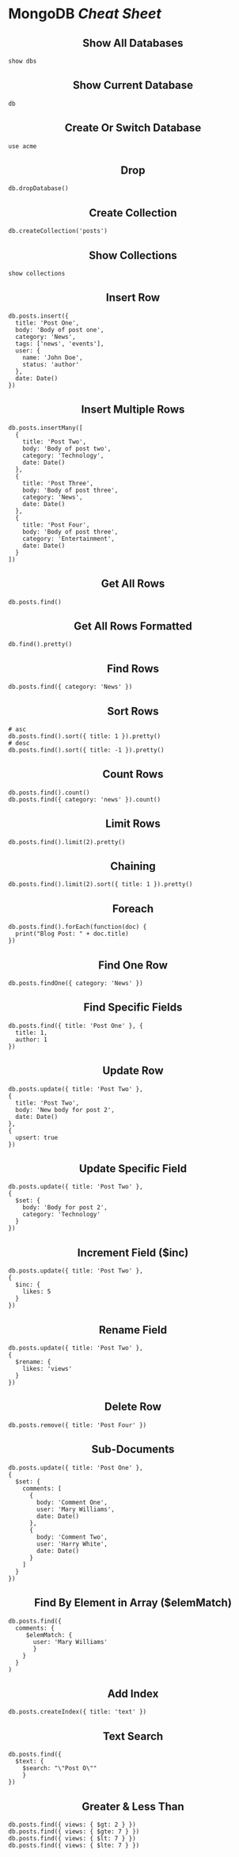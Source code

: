 <h1 id="mongodb-cheat-sheet">MongoDB <em>Cheat Sheet</em></h1>
<h2 id="center-show-all-databases"><center> Show All Databases</center></h2>
<pre class=" language-sql"><code class="prism  language-sql"><span class="token keyword">show</span> dbs
</code></pre>
<h2 id="centershow-current-database"><center>Show Current Database</center></h2>
<pre class=" language-sql"><code class="prism  language-sql"><span class="token number">db</span>
</code></pre>
<h2 id="center-create-or-switch-database"><center> Create Or Switch Database</center></h2>
<pre class=" language-sql"><code class="prism  language-sql"><span class="token keyword">use</span> acme
</code></pre>
<h2 id="centerdrop"><center>Drop</center></h2>
<pre class=" language-sql"><code class="prism  language-sql"><span class="token number">db</span><span class="token punctuation">.</span>dropDatabase<span class="token punctuation">(</span><span class="token punctuation">)</span>
</code></pre>
<h2 id="center-create-collection"><center> Create Collection</center></h2>
<pre class=" language-sql"><code class="prism  language-sql"><span class="token number">db</span><span class="token punctuation">.</span>createCollection<span class="token punctuation">(</span><span class="token string">'posts'</span><span class="token punctuation">)</span>
</code></pre>
<h2 id="centershow-collections"><center>Show Collections</center></h2>
<pre class=" language-sql"><code class="prism  language-sql"><span class="token keyword">show</span> collections
</code></pre>
<h2 id="center-insert-row"><center> Insert Row</center></h2>
<pre class=" language-sql"><code class="prism  language-sql"><span class="token number">db</span><span class="token punctuation">.</span>posts<span class="token punctuation">.</span><span class="token keyword">insert</span><span class="token punctuation">(</span>{
  title: <span class="token string">'Post One'</span><span class="token punctuation">,</span>
  body: <span class="token string">'Body of post one'</span><span class="token punctuation">,</span>
  category: <span class="token string">'News'</span><span class="token punctuation">,</span>
  tags: <span class="token punctuation">[</span><span class="token string">'news'</span><span class="token punctuation">,</span> <span class="token string">'events'</span><span class="token punctuation">]</span><span class="token punctuation">,</span>
  <span class="token keyword">user</span>: {
    name: <span class="token string">'John Doe'</span><span class="token punctuation">,</span>
    <span class="token keyword">status</span>: <span class="token string">'author'</span>
  }<span class="token punctuation">,</span>
  <span class="token keyword">date</span>: <span class="token keyword">Date</span><span class="token punctuation">(</span><span class="token punctuation">)</span>
}<span class="token punctuation">)</span>
</code></pre>
<h2 id="centerinsert-multiple-rows"><center>Insert Multiple Rows</center></h2>
<pre class=" language-sql"><code class="prism  language-sql"><span class="token number">db</span><span class="token punctuation">.</span>posts<span class="token punctuation">.</span>insertMany<span class="token punctuation">(</span><span class="token punctuation">[</span>
  {
    title: <span class="token string">'Post Two'</span><span class="token punctuation">,</span>
    body: <span class="token string">'Body of post two'</span><span class="token punctuation">,</span>
    category: <span class="token string">'Technology'</span><span class="token punctuation">,</span>
    <span class="token keyword">date</span>: <span class="token keyword">Date</span><span class="token punctuation">(</span><span class="token punctuation">)</span>
  }<span class="token punctuation">,</span>
  {
    title: <span class="token string">'Post Three'</span><span class="token punctuation">,</span>
    body: <span class="token string">'Body of post three'</span><span class="token punctuation">,</span>
    category: <span class="token string">'News'</span><span class="token punctuation">,</span>
    <span class="token keyword">date</span>: <span class="token keyword">Date</span><span class="token punctuation">(</span><span class="token punctuation">)</span>
  }<span class="token punctuation">,</span>
  {
    title: <span class="token string">'Post Four'</span><span class="token punctuation">,</span>
    body: <span class="token string">'Body of post three'</span><span class="token punctuation">,</span>
    category: <span class="token string">'Entertainment'</span><span class="token punctuation">,</span>
    <span class="token keyword">date</span>: <span class="token keyword">Date</span><span class="token punctuation">(</span><span class="token punctuation">)</span>
  }
<span class="token punctuation">]</span><span class="token punctuation">)</span>
</code></pre>
<h2 id="centerget-all-rows"><center>Get All Rows</center></h2>
<pre class=" language-sql"><code class="prism  language-sql"><span class="token number">db</span><span class="token punctuation">.</span>posts<span class="token punctuation">.</span>find<span class="token punctuation">(</span><span class="token punctuation">)</span>
</code></pre>
<h2 id="centerget-all-rows-formatted"><center>Get All Rows Formatted</center></h2>
<pre class=" language-sql"><code class="prism  language-sql"><span class="token number">db</span><span class="token punctuation">.</span>find<span class="token punctuation">(</span><span class="token punctuation">)</span><span class="token punctuation">.</span>pretty<span class="token punctuation">(</span><span class="token punctuation">)</span>
</code></pre>
<h2 id="centerfind-rows"><center>Find Rows</center></h2>
<pre class=" language-sql"><code class="prism  language-sql"><span class="token number">db</span><span class="token punctuation">.</span>posts<span class="token punctuation">.</span>find<span class="token punctuation">(</span>{ category: <span class="token string">'News'</span> }<span class="token punctuation">)</span>
</code></pre>
<h2 id="centersort-rows"><center>Sort Rows</center></h2>
<pre class=" language-sql"><code class="prism  language-sql"><span class="token comment"># asc</span>
<span class="token number">db</span><span class="token punctuation">.</span>posts<span class="token punctuation">.</span>find<span class="token punctuation">(</span><span class="token punctuation">)</span><span class="token punctuation">.</span>sort<span class="token punctuation">(</span>{ title: <span class="token number">1</span> }<span class="token punctuation">)</span><span class="token punctuation">.</span>pretty<span class="token punctuation">(</span><span class="token punctuation">)</span>
<span class="token comment"># desc</span>
<span class="token number">db</span><span class="token punctuation">.</span>posts<span class="token punctuation">.</span>find<span class="token punctuation">(</span><span class="token punctuation">)</span><span class="token punctuation">.</span>sort<span class="token punctuation">(</span>{ title: <span class="token operator">-</span><span class="token number">1</span> }<span class="token punctuation">)</span><span class="token punctuation">.</span>pretty<span class="token punctuation">(</span><span class="token punctuation">)</span>
</code></pre>
<h2 id="centercount-rows"><center>Count Rows</center></h2>
<pre class=" language-sql"><code class="prism  language-sql"><span class="token number">db</span><span class="token punctuation">.</span>posts<span class="token punctuation">.</span>find<span class="token punctuation">(</span><span class="token punctuation">)</span><span class="token punctuation">.</span><span class="token function">count</span><span class="token punctuation">(</span><span class="token punctuation">)</span>
<span class="token number">db</span><span class="token punctuation">.</span>posts<span class="token punctuation">.</span>find<span class="token punctuation">(</span>{ category: <span class="token string">'news'</span> }<span class="token punctuation">)</span><span class="token punctuation">.</span><span class="token function">count</span><span class="token punctuation">(</span><span class="token punctuation">)</span>
</code></pre>
<h2 id="centerlimit-rows"><center>Limit Rows</center></h2>
<pre class=" language-sql"><code class="prism  language-sql"><span class="token number">db</span><span class="token punctuation">.</span>posts<span class="token punctuation">.</span>find<span class="token punctuation">(</span><span class="token punctuation">)</span><span class="token punctuation">.</span><span class="token keyword">limit</span><span class="token punctuation">(</span><span class="token number">2</span><span class="token punctuation">)</span><span class="token punctuation">.</span>pretty<span class="token punctuation">(</span><span class="token punctuation">)</span>
</code></pre>
<h2 id="centerchaining"><center>Chaining</center></h2>
<pre class=" language-sql"><code class="prism  language-sql"><span class="token number">db</span><span class="token punctuation">.</span>posts<span class="token punctuation">.</span>find<span class="token punctuation">(</span><span class="token punctuation">)</span><span class="token punctuation">.</span><span class="token keyword">limit</span><span class="token punctuation">(</span><span class="token number">2</span><span class="token punctuation">)</span><span class="token punctuation">.</span>sort<span class="token punctuation">(</span>{ title: <span class="token number">1</span> }<span class="token punctuation">)</span><span class="token punctuation">.</span>pretty<span class="token punctuation">(</span><span class="token punctuation">)</span>
</code></pre>
<h2 id="centerforeach"><center>Foreach</center></h2>
<pre class=" language-sql"><code class="prism  language-sql"><span class="token number">db</span><span class="token punctuation">.</span>posts<span class="token punctuation">.</span>find<span class="token punctuation">(</span><span class="token punctuation">)</span><span class="token punctuation">.</span>forEach<span class="token punctuation">(</span><span class="token keyword">function</span><span class="token punctuation">(</span>doc<span class="token punctuation">)</span> {
  <span class="token keyword">print</span><span class="token punctuation">(</span><span class="token string">"Blog Post: "</span> <span class="token operator">+</span> doc<span class="token punctuation">.</span>title<span class="token punctuation">)</span>
}<span class="token punctuation">)</span>
</code></pre>
<h2 id="centerfind-one-row"><center>Find One Row</center></h2>
<pre class=" language-sql"><code class="prism  language-sql"><span class="token number">db</span><span class="token punctuation">.</span>posts<span class="token punctuation">.</span>findOne<span class="token punctuation">(</span>{ category: <span class="token string">'News'</span> }<span class="token punctuation">)</span>
</code></pre>
<h2 id="centerfind-specific-fields"><center>Find Specific Fields</center></h2>
<pre class=" language-sql"><code class="prism  language-sql"><span class="token number">db</span><span class="token punctuation">.</span>posts<span class="token punctuation">.</span>find<span class="token punctuation">(</span>{ title: <span class="token string">'Post One'</span> }<span class="token punctuation">,</span> {
  title: <span class="token number">1</span><span class="token punctuation">,</span>
  author: <span class="token number">1</span>
}<span class="token punctuation">)</span>
</code></pre>
<h2 id="centerupdate-row"><center>Update Row</center></h2>
<pre class=" language-sql"><code class="prism  language-sql"><span class="token number">db</span><span class="token punctuation">.</span>posts<span class="token punctuation">.</span><span class="token keyword">update</span><span class="token punctuation">(</span>{ title: <span class="token string">'Post Two'</span> }<span class="token punctuation">,</span>
{
  title: <span class="token string">'Post Two'</span><span class="token punctuation">,</span>
  body: <span class="token string">'New body for post 2'</span><span class="token punctuation">,</span>
  <span class="token keyword">date</span>: <span class="token keyword">Date</span><span class="token punctuation">(</span><span class="token punctuation">)</span>
}<span class="token punctuation">,</span>
{
  upsert: <span class="token boolean">true</span>
}<span class="token punctuation">)</span>
</code></pre>
<h2 id="centerupdate-specific-field"><center>Update Specific Field</center></h2>
<pre class=" language-sql"><code class="prism  language-sql"><span class="token number">db</span><span class="token punctuation">.</span>posts<span class="token punctuation">.</span><span class="token keyword">update</span><span class="token punctuation">(</span>{ title: <span class="token string">'Post Two'</span> }<span class="token punctuation">,</span>
{
  $<span class="token keyword">set</span>: {
    body: <span class="token string">'Body for post 2'</span><span class="token punctuation">,</span>
    category: <span class="token string">'Technology'</span>
  }
}<span class="token punctuation">)</span>
</code></pre>
<h2 id="centerincrement-field-inc"><center>Increment Field ($inc)</center></h2>
<pre class=" language-sql"><code class="prism  language-sql"><span class="token number">db</span><span class="token punctuation">.</span>posts<span class="token punctuation">.</span><span class="token keyword">update</span><span class="token punctuation">(</span>{ title: <span class="token string">'Post Two'</span> }<span class="token punctuation">,</span>
{
  $inc: {
    likes: <span class="token number">5</span>
  }
}<span class="token punctuation">)</span>
</code></pre>
<h2 id="centerrename-field"><center>Rename Field</center></h2>
<pre class=" language-sql"><code class="prism  language-sql"><span class="token number">db</span><span class="token punctuation">.</span>posts<span class="token punctuation">.</span><span class="token keyword">update</span><span class="token punctuation">(</span>{ title: <span class="token string">'Post Two'</span> }<span class="token punctuation">,</span>
{
  $<span class="token keyword">rename</span>: {
    likes: <span class="token string">'views'</span>
  }
}<span class="token punctuation">)</span>
</code></pre>
<h2 id="centerdelete-row"><center>Delete Row</center></h2>
<pre class=" language-sql"><code class="prism  language-sql"><span class="token number">db</span><span class="token punctuation">.</span>posts<span class="token punctuation">.</span>remove<span class="token punctuation">(</span>{ title: <span class="token string">'Post Four'</span> }<span class="token punctuation">)</span>
</code></pre>
<h2 id="centersub-documents"><center>Sub-Documents</center></h2>
<pre class=" language-sql"><code class="prism  language-sql"><span class="token number">db</span><span class="token punctuation">.</span>posts<span class="token punctuation">.</span><span class="token keyword">update</span><span class="token punctuation">(</span>{ title: <span class="token string">'Post One'</span> }<span class="token punctuation">,</span>
{
  $<span class="token keyword">set</span>: {
    comments: <span class="token punctuation">[</span>
      {
        body: <span class="token string">'Comment One'</span><span class="token punctuation">,</span>
        <span class="token keyword">user</span>: <span class="token string">'Mary Williams'</span><span class="token punctuation">,</span>
        <span class="token keyword">date</span>: <span class="token keyword">Date</span><span class="token punctuation">(</span><span class="token punctuation">)</span>
      }<span class="token punctuation">,</span>
      {
        body: <span class="token string">'Comment Two'</span><span class="token punctuation">,</span>
        <span class="token keyword">user</span>: <span class="token string">'Harry White'</span><span class="token punctuation">,</span>
        <span class="token keyword">date</span>: <span class="token keyword">Date</span><span class="token punctuation">(</span><span class="token punctuation">)</span>
      }
    <span class="token punctuation">]</span>
  }
}<span class="token punctuation">)</span>
</code></pre>
<h2 id="centerfind-by-element-in-array-elemmatch"><center>Find By Element in Array ($elemMatch)</center></h2>
<pre class=" language-sql"><code class="prism  language-sql"><span class="token number">db</span><span class="token punctuation">.</span>posts<span class="token punctuation">.</span>find<span class="token punctuation">(</span>{
  comments: {
     $elemMatch: {
       <span class="token keyword">user</span>: <span class="token string">'Mary Williams'</span>
       }
    }
  }
<span class="token punctuation">)</span>
</code></pre>
<h2 id="centeradd-index"><center>Add Index</center></h2>
<pre class=" language-sql"><code class="prism  language-sql"><span class="token number">db</span><span class="token punctuation">.</span>posts<span class="token punctuation">.</span>createIndex<span class="token punctuation">(</span>{ title: <span class="token string">'text'</span> }<span class="token punctuation">)</span>
</code></pre>
<h2 id="centertext-search"><center>Text Search</center></h2>
<pre class=" language-sql"><code class="prism  language-sql"><span class="token number">db</span><span class="token punctuation">.</span>posts<span class="token punctuation">.</span>find<span class="token punctuation">(</span>{
  $<span class="token keyword">text</span>: {
    $search: <span class="token string">"\"Post O\""</span>
    }
}<span class="token punctuation">)</span>
</code></pre>
<h2 id="centergreater--less-than"><center>Greater &amp; Less Than</center></h2>
<pre class=" language-sql"><code class="prism  language-sql"><span class="token number">db</span><span class="token punctuation">.</span>posts<span class="token punctuation">.</span>find<span class="token punctuation">(</span>{ views: { $gt: <span class="token number">2</span> } }<span class="token punctuation">)</span>
<span class="token number">db</span><span class="token punctuation">.</span>posts<span class="token punctuation">.</span>find<span class="token punctuation">(</span>{ views: { $gte: <span class="token number">7</span> } }<span class="token punctuation">)</span>
<span class="token number">db</span><span class="token punctuation">.</span>posts<span class="token punctuation">.</span>find<span class="token punctuation">(</span>{ views: { $lt: <span class="token number">7</span> } }<span class="token punctuation">)</span>
<span class="token number">db</span><span class="token punctuation">.</span>posts<span class="token punctuation">.</span>find<span class="token punctuation">(</span>{ views: { $lte: <span class="token number">7</span> } }<span class="token punctuation">)</span>
</code></pre>

